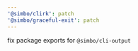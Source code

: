 ```yaml
---
'@simbo/clirk': patch
'@simbo/graceful-exit': patch
---
```


fix package exports for `@simbo/cli-output`

